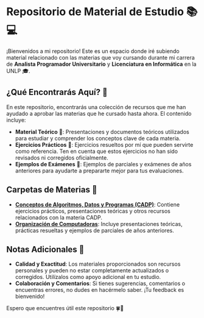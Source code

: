 # Repositorio de Material de Estudio 📚💻

¡Bienvenidos a mi repositorio! Este es un espacio donde iré subiendo material relacionado con las materias que voy cursando durante mi carrera de **Analista Programador Universitario** y **Licenciatura en Informática** en la UNLP 🎓.

## ¿Qué Encontrarás Aquí? 📂

En este repositorio, encontrarás una colección de recursos que me han ayudado a aprobar las materias que he cursado hasta ahora. El contenido incluye:

- **Material Teórico** 📘: Presentaciones y documentos teóricos utilizados para estudiar y comprender los conceptos clave de cada materia.
- **Ejercicios Prácticos** 📝: Ejercicios resueltos por mí que pueden servirte como referencia. Ten en cuenta que estos ejercicios no han sido revisados ni corregidos oficialmente.
- **Ejemplos de Exámenes** 📄: Ejemplos de parciales y exámenes de años anteriores para ayudarte a prepararte mejor para tus evaluaciones.

## Carpetas de Materias 📁

- [**Conceptos de Algoritmos, Datos y Programas (CADP)**](./carpeta-cadp): Contiene ejercicios prácticos, presentaciones teóricas y otros recursos relacionados con la materia CADP.
- [**Organización de Computadoras**](./carpeta-organizacion-computadoras): Incluye presentaciones teóricas, prácticas resueltas y ejemplos de parciales de años anteriores.

## Notas Adicionales 📝

- **Calidad y Exactitud**: Los materiales proporcionados son recursos personales y pueden no estar completamente actualizados o corregidos. Utilízalos como apoyo adicional en tu estudio.
- **Colaboración y Comentarios**: Si tienes sugerencias, comentarios o encuentras errores, no dudes en hacérmelo saber. ¡Tu feedback es bienvenido!

Espero que encuentres útil este repositorio 🍀🚀
